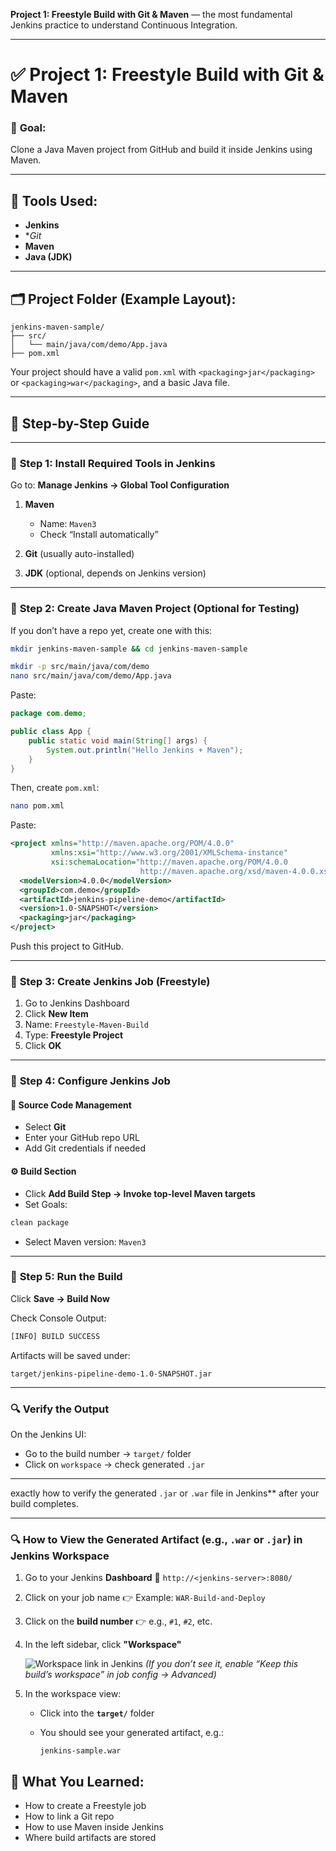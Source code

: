 **Project 1:
Freestyle Build with Git & Maven** — the most fundamental Jenkins practice to understand Continuous Integration.

---

# ✅ **Project 1: Freestyle Build with Git & Maven**

### 🎯 **Goal:**

Clone a Java Maven project from GitHub and build it inside Jenkins using Maven. 

---

## 🧰 Tools Used:

* **Jenkins**
* **Git*
* **Maven**
* **Java (JDK)**

---

## 🗂️ Project Folder (Example Layout):

```
jenkins-maven-sample/
├── src/
│   └── main/java/com/demo/App.java
├── pom.xml
```

Your project should have a valid `pom.xml` with `<packaging>jar</packaging>` or `<packaging>war</packaging>`, and a basic Java file.

---

## 🔧 Step-by-Step Guide

---

### 🔹 **Step 1: Install Required Tools in Jenkins**

Go to: **Manage Jenkins → Global Tool Configuration**

1. **Maven**

   * Name: `Maven3`
   * Check “Install automatically”
2. **Git** (usually auto-installed)
3. **JDK** (optional, depends on Jenkins version)

---

### 🔹 **Step 2: Create Java Maven Project (Optional for Testing)**

If you don’t have a repo yet, create one with this:

```bash
mkdir jenkins-maven-sample && cd jenkins-maven-sample

mkdir -p src/main/java/com/demo
nano src/main/java/com/demo/App.java
```

Paste:

```java
package com.demo;

public class App {
    public static void main(String[] args) {
        System.out.println("Hello Jenkins + Maven");
    }
}
```

Then, create `pom.xml`:

```bash
nano pom.xml
```

Paste:

```xml
<project xmlns="http://maven.apache.org/POM/4.0.0"
         xmlns:xsi="http://www.w3.org/2001/XMLSchema-instance"
         xsi:schemaLocation="http://maven.apache.org/POM/4.0.0
                             http://maven.apache.org/xsd/maven-4.0.0.xsd">
  <modelVersion>4.0.0</modelVersion>
  <groupId>com.demo</groupId>
  <artifactId>jenkins-pipeline-demo</artifactId>
  <version>1.0-SNAPSHOT</version>
  <packaging>jar</packaging>
</project>
```

Push this project to GitHub.

---

### 🔹 **Step 3: Create Jenkins Job (Freestyle)**

1. Go to Jenkins Dashboard
2. Click **New Item**
3. Name: `Freestyle-Maven-Build`
4. Type: **Freestyle Project**
5. Click **OK**

---

### 🔹 **Step 4: Configure Jenkins Job**

#### 📁 **Source Code Management**

* Select **Git**
* Enter your GitHub repo URL
* Add Git credentials if needed

#### ⚙️ **Build Section**

* Click **Add Build Step → Invoke top-level Maven targets**
* Set Goals:

```bash
clean package
```

* Select Maven version: `Maven3`

---

### 🔹 **Step 5: Run the Build**

Click **Save → Build Now**

Check Console Output:

```bash
[INFO] BUILD SUCCESS
```

Artifacts will be saved under:

```
target/jenkins-pipeline-demo-1.0-SNAPSHOT.jar
```

---

### 🔍 **Verify the Output**

On the Jenkins UI:

* Go to the build number → `target/` folder
* Click on `workspace` → check generated `.jar`

---

exactly how to verify the generated `.jar` or `.war` file in Jenkins** after your build completes.

---

### 🔍 **How to View the Generated Artifact (e.g., `.war` or `.jar`) in Jenkins Workspace**

1. Go to your Jenkins **Dashboard**
   📍 `http://<jenkins-server>:8080/`

2. Click on your job name
   👉 Example: `WAR-Build-and-Deploy`

3. Click on the **build number**
   👉 e.g., `#1`, `#2`, etc.

4. In the left sidebar, click **"Workspace"**

   ![Workspace link in Jenkins](https://www.jenkins.io/images/doc/book/pipeline/jenkins-workspace.png)
   *(If you don’t see it, enable “Keep this build’s workspace” in job config → Advanced)*

5. In the workspace view:

   * Click into the **`target/`** folder
   * You should see your generated artifact, e.g.:

     ```
     jenkins-sample.war
     ```




## 📌 What You Learned:

* How to create a Freestyle job
* How to link a Git repo
* How to use Maven inside Jenkins
* Where build artifacts are stored


